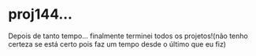 # proj144...
Depois de tanto tempo... finalmente terminei todos os projetos!(não tenho certeza se está certo pois faz um tempo desde o último que eu fiz)
